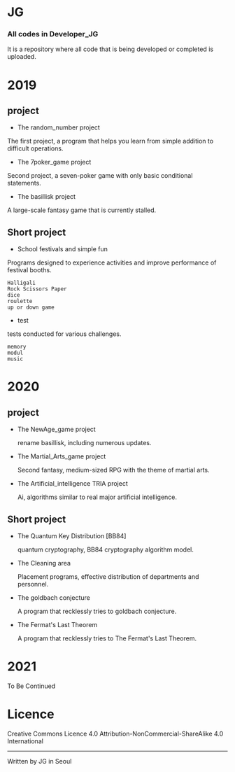 # JG
### All codes in Developer_JG

It is a repository where all code that is being developed or completed is uploaded.

# 2019

## project

 * The random_number project

  The first project, a program that helps you learn from simple addition to difficult operations.


 * The 7poker_game project

  Second project, a seven-poker game with only basic conditional statements.
 
 * The basillisk project

  A large-scale fantasy game that is currently stalled.

## Short project

 * School festivals and simple fun

  Programs designed to experience activities and
  improve performance of festival booths.

  ```
Halligali
Rock Scissors Paper
dice
roulette
up or down game
  ```

 *  test

  tests conducted for various challenges.

  ```
 memory
 modul
 music
  ```

# 2020
 
## project

* The NewAge_game project

  rename basillisk, including numerous updates.
  
* The Martial_Arts_game project

  Second fantasy, medium-sized RPG with the theme of martial arts.
  
* The Artificial_intelligence TRIA project

  Ai, algorithms similar to real major artificial intelligence.
  
## Short project

* The Quantum Key Distribution [BB84]

  quantum cryptography, BB84 cryptography algorithm model.
  
* The Cleaning area

  Placement programs, effective distribution of departments and personnel.
  
* The goldbach conjecture

  A program that recklessly tries to goldbach conjecture.
  
* The Fermat's Last Theorem

  A program that recklessly tries to The Fermat's Last Theorem.
  
# 2021

To Be Continued

# Licence

 Creative Commons Licence 4.0 Attribution-NonCommercial-ShareAlike 4.0 International
 
---
 
 Written by JG in Seoul
